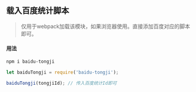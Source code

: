 ## 载入百度统计脚本

> 仅用于webpack加载该模块，如果浏览器使用。直接添加百度对应的脚本即可。

#### 用法
```bash
npm i baidu-tongji
```

```js
let baiduTongji = require('baidu-tongji');

baiduTongji(tongjiId); // 传入百度统计Id即可
```